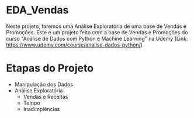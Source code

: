 # EDA_Vendas
Neste projeto, faremos uma Análise Exploratória de uma base de Vendas e Promoções.
Este é um projeto feito com a base de Vendas e Promoções do curso "Análise de Dados com Python e Machine Learning" na Udemy
(Link: https://www.udemy.com/course/analise-dados-python/)

# Etapas do Projeto
  - Manipulação dos Dados
  - Análise Exploratória
    - Vendas e Receitas
    - Tempo
    - Inadimplências
